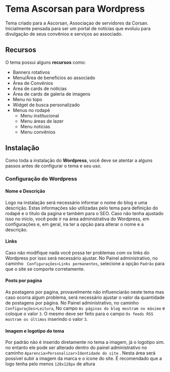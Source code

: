 # Tema Ascorsan para Wordpress

Tema criado para a Ascorsan, Associaçao de servidores da Corsan. Inicialmente pensada para ser um portal de notícias que evoluiu para divulgação de seus convênios e serviços ao associado.



## Recursos

O tema possui alguns **recursos** como:
* Banners rotativos
* Menu/Área de benefícios ao associado
* Área de Convênios
* Área de cards de notícias
* Área de cards de galeria de imagens
* Menu no topo
* Widget de busca personalizado
* Menus no rodapé
	* Menu institucional
	* Menu áreas de lazer
	* Menu notícias
	* Menu convênios

## Instalação

Como toda a instalação do **Wordpress**, você deve se atentar a alguns passos antes de configurar o tema e seu uso.

### Configuração do Wordpress

#### Nome e Descrição
Logo na instalação será necessário informar o nome do blog e uma descrição. Estas informações são utilizadas pelo tema para definição do rodapé e o titulo da pagina e também para o SEO. Caso não tenha ajustado isso no inicio, você pode ir na área administrativa do Wordpress, em configurações e, em geral, ira ter a opção para alterar o nome e a descrição. 

#### Links
Caso não modifique nada você possa ter problemas com os links do Wordpress por isso será necessário ajustar. No Painel administrativo, no caminho ``` Configurações>Links permanentes```, selecione a opção ``Padrão`` para que o site se comporte corretamente.

#### Posts por pagina
As postagens por pagina, provavelmente não influenciarão neste tema mas caso ocorra algum problema, será necessário ajustar o valor da quantidade de postagens por página. No Painel administrativo, no caminho ``` Configurações>Leitura```, No campo ``As páginas do blog mostram no máximo``  e coloque o valor ``3``. O mesmo deve ser feito para o campo ``Os feeds RSS mostram os últimos`` inserindo o valor ``3``.

#### Imagem e logotipo do tema
Por padrão não é inserido diretamente no tema a imagem, já o logotipo sim. no entanto ele pode ser alterado dentro do painel administrativo no caminho ```Aparencia>Personalizar>Identidade do site``` . Nesta área será possível subir a imagem da marca e o ícone do site. É recomendado que a logo tenha pelo menos ```128x128px``` de altura
